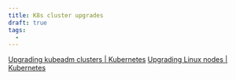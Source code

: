 ```yaml
---
title: K8s cluster upgrades
draft: true
tags:
  - 
---
```

[Upgrading kubeadm clusters | Kubernetes](https://kubernetes.io/docs/tasks/administer-cluster/kubeadm/kubeadm-upgrade/)
[Upgrading Linux nodes | Kubernetes](https://kubernetes.io/docs/tasks/administer-cluster/kubeadm/upgrading-linux-nodes/)